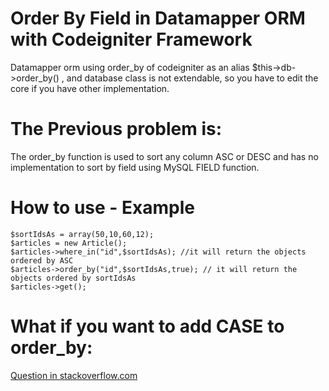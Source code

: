 # Order By Field in Datamapper ORM with Codeigniter Framework

Datamapper orm using order_by of codeigniter as an alias $this->db->order_by() , and  database class is not extendable, so you have to edit the core if you have other implementation.

# The Previous problem is:
The order_by function is used to sort any column ASC or DESC and has no implementation to sort by field using MySQL FIELD function.  

# How to use - Example
```
$sortIdsAs = array(50,10,60,12);
$articles = new Article();
$articles->where_in("id",$sortIdsAs); //it will return the objects ordered by ASC
$articles->order_by("id",$sortIdsAs,true); // it will return the objects ordered by sortIdsAs
$articles->get();
```
# What if you want to add CASE to order_by:
[Question in stackoverflow.com](https://stackoverflow.com/questions/11821503/does-codeigniter-datamapper-orm-support-a-mysql-case-statement-in-order-by-claus)

